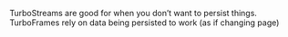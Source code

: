 
TurboStreams are good for when you don’t want to persist things.
TurboFrames rely on data being persisted to work (as if changing page)